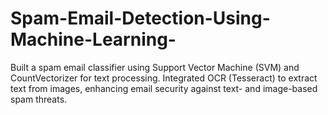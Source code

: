 # Spam-Email-Detection-Using-Machine-Learning-
Built a spam email classifier using Support Vector Machine (SVM) and CountVectorizer for text processing. Integrated OCR (Tesseract) to extract text from images, enhancing email security against text- and image-based spam threats.

